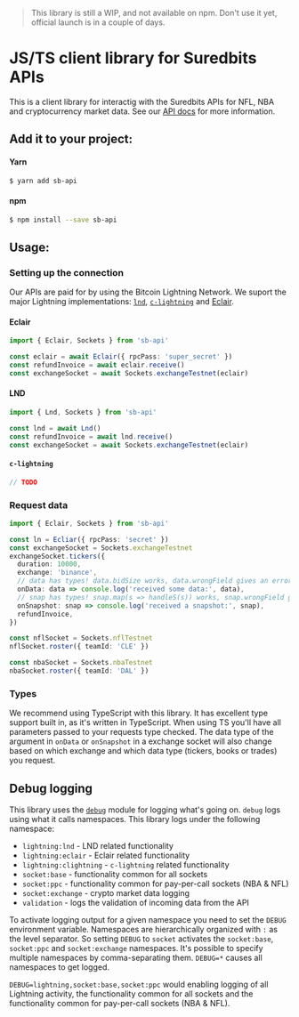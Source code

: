 > This library is still a WIP, and not available on npm. Don't use it yet, official launch is in a couple of days.

# JS/TS client library for Suredbits APIs

This is a client library for interactig with the Suredbits APIs for NFL, NBA and cryptocurrency market data. See our [API docs](https://suredbits.com/api) for more information.

## Add it to your project:

#### Yarn

```bash
$ yarn add sb-api
```

#### npm

```bash
$ npm install --save sb-api
```

## Usage:

### Setting up the connection

Our APIs are paid for by using the Bitcoin Lightning Network. We suport the major Lightning implementations: [`lnd`](https://github.com/lightningnetwork/lnd), [`c-lightning`](https://github.com/ElementsProject/lightning) and [Eclair](https://github.com/acinq/eclair).

#### Eclair

```typescript
import { Eclair, Sockets } from 'sb-api'

const eclair = await Eclair({ rpcPass: 'super_secret' })
const refundInvoice = await eclair.receive()
const exchangeSocket = await Sockets.exchangeTestnet(eclair)
```

#### LND

```typescript
import { Lnd, Sockets } from 'sb-api'

const lnd = await Lnd()
const refundInvoice = await lnd.receive()
const exchangeSocket = await Sockets.exchangeTestnet(eclair)
```

#### `c-lightning`

```typescript
// TODO
```

### Request data

```typescript
import { Eclair, Sockets } from 'sb-api'

const ln = Ecliar({ rpcPass: 'secret' })
const exchangeSocket = Sockets.exchangeTestnet
exchangeSocket.tickers({
  duration: 10000,
  exchange: 'binance',
  // data has types! data.bidSize works, data.wrongField gives an error
  onData: data => console.log('received some data:', data),
  // snap has types! snap.map(s => handleS(s)) works, snap.wrongField gives an error
  onSnapshot: snap => console.log('received a snapshot:', snap),
  refundInvoice,
})

const nflSocket = Sockets.nflTestnet
nflSocket.roster({ teamId: 'CLE' })

const nbaSocket = Sockets.nbaTestnet
nbaSocket.roster({ teamId: 'DAL' })
```

### Types

We recommend using TypeScript with this library. It has excellent type support built in, as it's written in TypeScript. When using TS you'll have all parameters passed to your requests type checked. The data type of the argument in `onData` or `onSnapshot` in a exchange socket will also change based on which exchange and which data type (tickers, books or trades) you request.

## Debug logging

This library uses the [`debug`](https://www.npmjs.com/package/debug) module for logging what's going on. `debug` logs using what it calls namespaces. This library logs under the following namespace:

- `lightning:lnd` - LND related functionality
- `lightning:eclair` - Eclair related functionality
- `lightning:clightning` - `c-lightning` related functionality
- `socket:base` - functionality common for all sockets
- `socket:ppc` - functionality common for pay-per-call sockets (NBA & NFL)
- `socket:exchange` - crypto market data logging
- `validation` - logs the validation of incoming data from the API

To activate logging output for a given namespace you need to set the `DEBUG` environment variable. Namespaces are hierarchically organized with `:` as the level separator. So setting `DEBUG` to `socket` activates the `socket:base`, `socket:ppc` and `socket:exchange` namespaces. It's possible to specify multiple namespaces by comma-separating them. `DEBUG=*` causes all namespaces to get logged.

`DEBUG=lightning,socket:base,socket:ppc` would enabling logging of all Lightning activity, the functionality common for all sockets and the functionality common for pay-per-call sockets (NBA & NFL).
